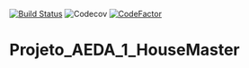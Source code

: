 [![Build Status](https://travis-ci.org/Sirze01/Projeto_AEDA_1_HouseMaster.svg?branch=main)](https://travis-ci.org/Sirze01/Projeto_AEDA_1_HouseMaster)
![Codecov](https://img.shields.io/codecov/c/github/Sirze01/Projeto_AEDA_1_HouseMaster?logo=codecov&style=flat-square)
[![CodeFactor](https://www.codefactor.io/repository/github/sirze01/projeto_aeda_1_housemaster/badge)](https://www.codefactor.io/repository/github/sirze01/projeto_aeda_1_housemaster)
# Projeto_AEDA_1_HouseMaster
